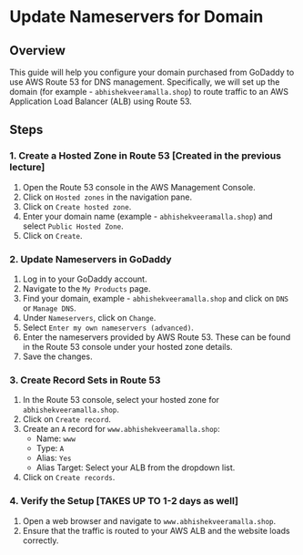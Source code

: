 # Update Nameservers for Domain

## Overview
This guide will help you configure your domain purchased from GoDaddy to use AWS Route 53 for DNS management. Specifically, we will set up the domain (for example - `abhishekveeramalla.shop`) to route traffic to an AWS Application Load Balancer (ALB) using Route 53.

## Steps

### 1. Create a Hosted Zone in Route 53 [Created in the previous lecture]
1. Open the Route 53 console in the AWS Management Console.
2. Click on `Hosted zones` in the navigation pane.
3. Click on `Create hosted zone`.
4. Enter your domain name (example - `abhishekveeramalla.shop`) and select `Public Hosted Zone`.
5. Click on `Create`.

### 2. Update Nameservers in GoDaddy
1. Log in to your GoDaddy account.
2. Navigate to the `My Products` page.
3. Find your domain, example - `abhishekveeramalla.shop` and click on `DNS` or `Manage DNS`.
4. Under `Nameservers`, click on `Change`.
5. Select `Enter my own nameservers (advanced)`.
6. Enter the nameservers provided by AWS Route 53. These can be found in the Route 53 console under your hosted zone details.
7. Save the changes.

### 3. Create Record Sets in Route 53
1. In the Route 53 console, select your hosted zone for `abhishekveeramalla.shop`.
2. Click on `Create record`.
3. Create an `A` record for `www.abhishekveeramalla.shop`:
    - Name: `www`
    - Type: `A`
    - Alias: `Yes`
    - Alias Target: Select your ALB from the dropdown list.
4. Click on `Create records`.

### 4. Verify the Setup [TAKES UP TO 1-2 days as well]
1. Open a web browser and navigate to `www.abhishekveeramalla.shop`.
2. Ensure that the traffic is routed to your AWS ALB and the website loads correctly.

